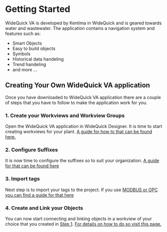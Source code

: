 Getting Started
===
WideQuick VA is developed by Kentima in WideQuick and is geared towards water and wastewater. The application contains a navigation system and features such as:

- Smart Objects
- Easy to build objects
- Symbols
- Historical data handeling
- Trend handeling 
- and more ...

## Creating Your Own WideQuick VA application

Once you have downloaded to WideQuick VA application there are a couple of steps that you have to follow to make the application work for you.

### 1. Create your Workviews and Workview Groups

Open the WideQuick VA application in WideQuick Designer. It is time to start creating workviews for your plant. [A guide for how to that can be found here.](Workviews/Creating_workviews.md)

### 2. Configure Suffixes

It is now time to configure the suffixes so to suit your organization. [A guide for that can be found here](DataStore/Tag_Structure/Suffixes.md)

### 3. Import tags

Next step is to import your tags to the project. If you use [MODBUS or OPC you can find a guide for that here](DataStore/Tag_Structure/index.md)

### 4. Create and Link your Objects
You can now start connecting and linking objects in a workview of your choice that you created in [Step 1](#1-create-your-workviews-and-workview-groups). [For details on how to do so visit this page.](Object_Library/Smart_Objects/Create_a_Smart_Object.md)